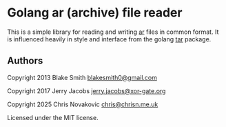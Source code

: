 # Golang ar (archive) file reader

This is a simple library for reading and writing [ar](http://en.wikipedia.org/wiki/Ar_(Unix)) files in common format. It is influenced heavily in style and interface from the golang [tar](http://golang.org/pkg/archive/tar/) package.

## Authors

Copyright 2013 Blake Smith <blakesmith0@gmail.com>

Copyright 2017 Jerry Jacobs <jerry.jacobs@xor-gate.org>

Copyright 2025 Chris Novakovic <chris@chrisn.me.uk>

Licensed under the MIT license.
